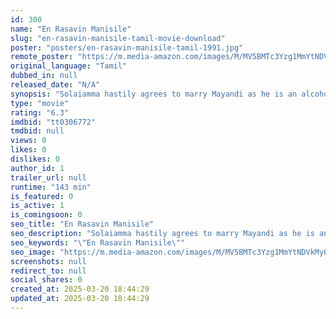 ```yaml
---
id: 300
name: "En Rasavin Manisile"
slug: "en-rasavin-manisile-tamil-movie-download"
poster: "posters/en-rasavin-manisile-tamil-1991.jpg"
remote_poster: "https://m.media-amazon.com/images/M/MV5BMTc3Yzg1MmYtNDVkMy00MzAzLTlmMDktYTQzYzc5YzdhMmRmXkEyXkFqcGdeQXVyMTEzNzg0Mjkx._V1_SX300.jpg"
original_language: "Tamil"
dubbed_in: null
released_date: "N/A"
synopsis: "Solaiamma hastily agrees to marry Mayandi as he is an alcoholic, but love blooms between the couple when Mayandi changes himself. However, he is shattered when she dies after giving birth to a baby."
type: "movie"
rating: "6.3"
imdbid: "tt0306772"
tmdbid: null
views: 0
likes: 0
dislikes: 0
author_id: 1
trailer_url: null
runtime: "143 min"
is_featured: 0
is_active: 1
is_comingsoon: 0
seo_title: "En Rasavin Manisile"
seo_description: "Solaiamma hastily agrees to marry Mayandi as he is an alcoholic, but love blooms between the couple when Mayandi changes himself. However, he is shattered when she dies after giving birth to a baby."
seo_keywords: "\"En Rasavin Manisile\""
seo_image: "https://m.media-amazon.com/images/M/MV5BMTc3Yzg1MmYtNDVkMy00MzAzLTlmMDktYTQzYzc5YzdhMmRmXkEyXkFqcGdeQXVyMTEzNzg0Mjkx._V1_SX300.jpg"
screenshots: null
redirect_to: null
social_shares: 0
created_at: 2025-03-20 18:44:29
updated_at: 2025-03-20 18:44:29
---
```


